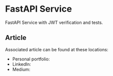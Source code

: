# FastAPI Service 
FastAPI Service with JWT verification and tests.  

## Article
Associated article can be found at these locations:
* Personal portfolio: 
* LinkedIn:
* Medium:
